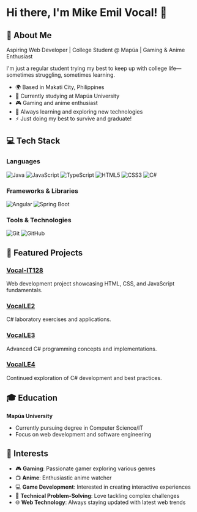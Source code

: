 # Hi there, I'm Mike Emil Vocal! 👋

## 🚀 About Me

Aspiring Web Developer | College Student @ Mapúa | Gaming & Anime Enthusiast

I'm just a regular student trying my best to keep up with college life—sometimes struggling, sometimes learning.

- 🌍 Based in Makati City, Philippines
- 💼 Currently studying at Mapúa University
- 🎮 Gaming and anime enthusiast
- 🌱 Always learning and exploring new technologies
- ⚡ Just doing my best to survive and graduate!

## 💻 Tech Stack

### Languages

![Java](https://img.shields.io/badge/Java-ED8B00?style=for-the-badge&logo=openjdk&logoColor=white)
![JavaScript](https://img.shields.io/badge/JavaScript-F7DF1E?style=for-the-badge&logo=javascript&logoColor=black)
![TypeScript](https://img.shields.io/badge/TypeScript-007ACC?style=for-the-badge&logo=typescript&logoColor=white)
![HTML5](https://img.shields.io/badge/HTML5-E34F26?style=for-the-badge&logo=html5&logoColor=white)
![CSS3](https://img.shields.io/badge/CSS3-1572B6?style=for-the-badge&logo=css3&logoColor=white)
![C#](https://img.shields.io/badge/C%23-239120?style=for-the-badge&logo=c-sharp&logoColor=white)

### Frameworks & Libraries

![Angular](https://img.shields.io/badge/Angular-DD0031?style=for-the-badge&logo=angular&logoColor=white)
![Spring Boot](https://img.shields.io/badge/Spring_Boot-6DB33F?style=for-the-badge&logo=spring-boot&logoColor=white)

### Tools & Technologies

![Git](https://img.shields.io/badge/Git-F05032?style=for-the-badge&logo=git&logoColor=white)
![GitHub](https://img.shields.io/badge/GitHub-100000?style=for-the-badge&logo=github&logoColor=white)

## 📂 Featured Projects

### [Vocal-IT128](https://github.com/DivineMike19/Vocal-IT128)

Web development project showcasing HTML, CSS, and JavaScript fundamentals.

### [VocalLE2](https://github.com/DivineMike19/VocalLE2)

C# laboratory exercises and applications.

### [VocalLE3](https://github.com/DivineMike19/VocalLE3)

Advanced C# programming concepts and implementations.

### [VocalLE4](https://github.com/DivineMike19/VocalLE4)

Continued exploration of C# development and best practices.

## 🎓 Education

**Mapúa University**

- Currently pursuing degree in Computer Science/IT
- Focus on web development and software engineering

## 🎯 Interests

- 🎮 **Gaming**: Passionate gamer exploring various genres
- 📺 **Anime**: Enthusiastic anime watcher
- 💻 **Game Development**: Interested in creating interactive experiences
- 🔧 **Technical Problem-Solving**: Love tackling complex challenges
- 🌐 **Web Technology**: Always staying updated with latest web trends
